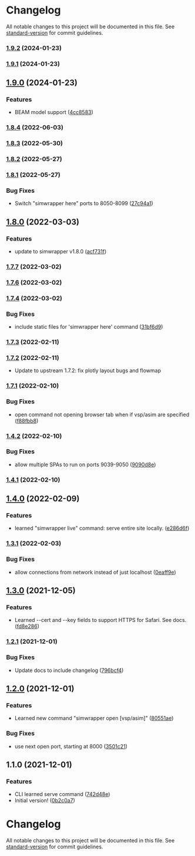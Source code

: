 # Changelog

All notable changes to this project will be documented in this file. See [standard-version](https://github.com/conventional-changelog/standard-version) for commit guidelines.

### [1.9.2](https://github.com/simwrapper/beam-python-tools/compare/v1.9.1...v1.9.2) (2024-01-23)

### [1.9.1](https://github.com/simwrapper/beam-python-tools/compare/v1.9.0...v1.9.1) (2024-01-23)

## [1.9.0](https://github.com/simwrapper/simwrapper-python-tools/compare/v1.8.4...v1.9.0) (2024-01-23)


### Features

* BEAM model support ([4cc8583](https://github.com/simwrapper/simwrapper-python-tools/commit/4cc8583bdd693f387cb024b746ca04b58b2f9c7d))

### [1.8.4](https://github.com/simwrapper/simwrapper-python-tools/compare/v1.8.3...v1.8.4) (2022-06-03)

### [1.8.3](https://github.com/simwrapper/simwrapper-python-tools/compare/v1.8.2...v1.8.3) (2022-05-30)

### [1.8.2](https://github.com/simwrapper/simwrapper-python-tools/compare/v1.8.1...v1.8.2) (2022-05-27)

### [1.8.1](https://github.com/simwrapper/simwrapper-python-tools/compare/v1.8.0...v1.8.1) (2022-05-27)


### Bug Fixes

* Switch "simwrapper here" ports to 8050-8099 ([27c94a1](https://github.com/simwrapper/simwrapper-python-tools/commit/27c94a174846bd90375d3796971407c442db32ae))

## [1.8.0](https://github.com/simwrapper/simwrapper-python-tools/compare/v1.7.7...v1.8.0) (2022-03-03)


### Features

* update to simwrapper v1.8.0 ([acf731f](https://github.com/simwrapper/simwrapper-python-tools/commit/acf731fc4f0ec64fe7e29e074ce446f6bbb6d8fa))

### [1.7.7](https://github.com/simwrapper/simwrapper-python-tools/compare/v1.7.6...v1.7.7) (2022-03-02)

### [1.7.6](https://github.com/simwrapper/simwrapper-python-tools/compare/v1.7.5...v1.7.6) (2022-03-02)

### [1.7.4](https://github.com/simwrapper/simwrapper-python-tools/compare/v1.7.1...v1.7.4) (2022-03-02)


### Bug Fixes

* include static files for 'simwrapper here' command ([31bf6d9](https://github.com/simwrapper/simwrapper-python-tools/commit/31bf6d948a971eb34438194ca0affa4b18685435))

### [1.7.3](https://github.com/simwrapper/simwrapper-python-tools/compare/v1.7.1...v1.7.3) (2022-02-11)

### [1.7.2](https://github.com/simwrapper/simwrapper-python-tools/compare/v1.7.1...v1.7.2) (2022-02-11)

* Update to upstream 1.7.2: fix plotly layout bugs and flowmap

### [1.7.1](https://github.com/simwrapper/simwrapper-python-tools/compare/v1.4.2...v1.7.1) (2022-02-10)


### Bug Fixes

* open command not opening browser tab when if vsp/asim are specified ([f88fbb8](https://github.com/simwrapper/simwrapper-python-tools/commit/f88fbb81ffa6878c25cc14adc1f6266dab7a0c1c))

### [1.4.2](https://github.com/simwrapper/simwrapper-python-tools/compare/v1.4.0...v1.4.2) (2022-02-10)


### Bug Fixes

* allow multiple SPAs to run on ports 9039-9050 ([9090d8e](https://github.com/simwrapper/simwrapper-python-tools/commit/9090d8e8832be3305ce667ec9336dac8071cd04a))

### [1.4.1](https://github.com/simwrapper/simwrapper-python-tools/compare/v1.4.0...v1.4.1) (2022-02-10)

## [1.4.0](https://github.com/simwrapper/simwrapper-python-tools/compare/v1.3.1...v1.4.0) (2022-02-09)


### Features

* learned "simwrapper live" command: serve entire site locally. ([e286d6f](https://github.com/simwrapper/simwrapper-python-tools/commit/e286d6fb58d8349189c13735038bb01a5aa211e9))

### [1.3.1](https://github.com/simwrapper/simwrapper-python-tools/compare/v1.3.0...v1.3.1) (2022-02-03)


### Bug Fixes

* allow connections from network instead of just localhost ([0eaff9e](https://github.com/simwrapper/simwrapper-python-tools/commit/0eaff9e7f191b2cefe8bfbd44e1c78f16c0df064))

## [1.3.0](https://github.com/simwrapper/simwrapper-python-tools/compare/v1.2.1...v1.3.0) (2021-12-05)


### Features

* Learned --cert and --key fields to support HTTPS for Safari. See docs. ([fd8e286](https://github.com/simwrapper/simwrapper-python-tools/commit/fd8e2864e31de71e1fb27a750dcd6ad1ef64a71d))

### [1.2.1](https://github.com/simwrapper/simwrapper-python-tools/compare/v1.2.0...v1.2.1) (2021-12-01)


### Bug Fixes

* Update docs to include changelog ([796bcf4](https://github.com/simwrapper/simwrapper-python-tools/commit/796bcf4458e3d78b084642587c369f6740548ba2))

## [1.2.0](https://github.com/simwrapper/simwrapper-python-tools/compare/v1.1.0...v1.2.0) (2021-12-01)


### Features

* Learned new command "simwrapper open [vsp/asim]" ([80551ae](https://github.com/simwrapper/simwrapper-python-tools/commit/80551ae95d6d68166ef064b405c080220824d6b7))


### Bug Fixes

* use next open port, starting at 8000 ([3501c21](https://github.com/simwrapper/simwrapper-python-tools/commit/3501c21b249121d951a10e03b05da77613846645))

## 1.1.0 (2021-12-01)


### Features

* CLI learned serve command ([742d48e](https://github.com/simwrapper/simwrapper-python-tools/commit/742d48ea68fdf63d695239f0a33121e1a35db34c))
* Initial version! ([0b2c0a7](https://github.com/simwrapper/simwrapper-python-tools/commit/0b2c0a7b03f929aed2f35d720df5190a0b6b94b9))

# Changelog

All notable changes to this project will be documented in this file. See [standard-version](https://github.com/conventional-changelog/standard-version) for commit guidelines.
